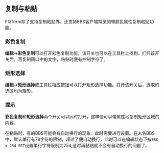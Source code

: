 ## 复制与粘贴
FQTerm除了支持复制粘贴外，还支持BBS客户端常见的带颜色属性复制粘贴功能。

### 彩色复制
**编辑->彩色复制**可以打开彩色复制功能，该开关也可以在工具栏上找到。打开该开关后，再复制窗口中的文字，粘贴时便有控制字符了。

### 矩形选择
**编辑->矩形选择**或工具栏相应按钮可以打开矩形选择功能。打开该开关后，选取的选区均为矩形。

### 提示
**彩色复制**和**矩形选择**两个开关可以同时打开，这样便可以带属性地复制矩形区域的内容。

在粘贴时，有的BBS可能会有自动换行的现象，此时需要进行设置。在未名BBS中，默认单行有78字符的限制，超过了便自动换行，此时可以在编辑状态下按```ESC x 254 RET```设置单行字符限制为254,这时再粘贴就不会有自动换行的问题了。
